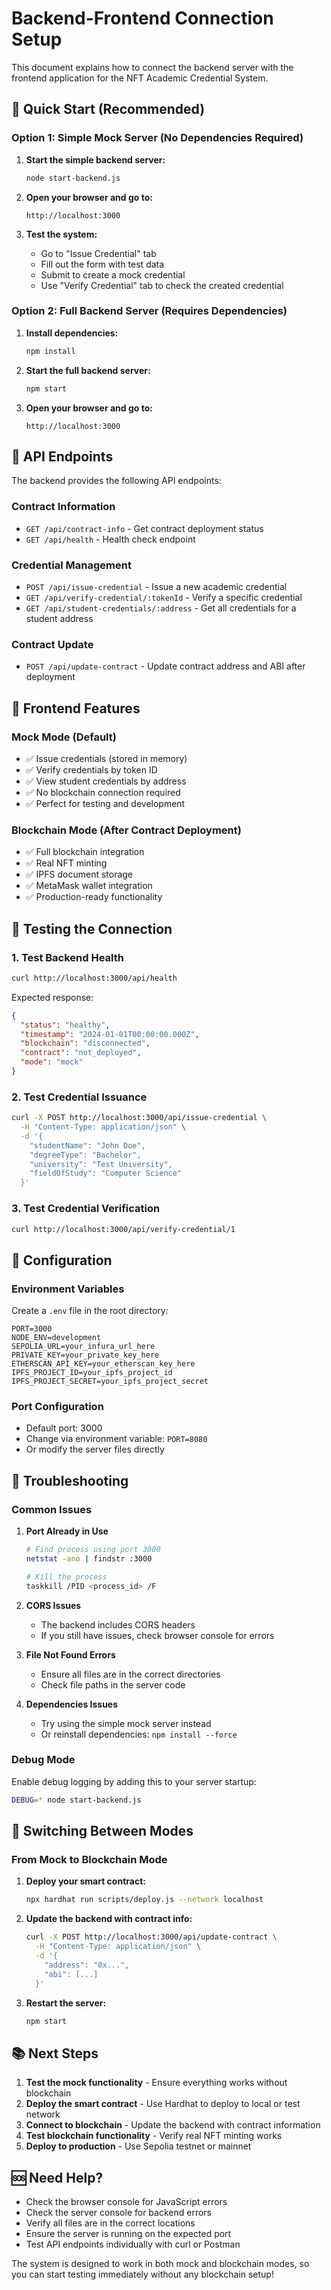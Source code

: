 # Backend-Frontend Connection Setup

This document explains how to connect the backend server with the frontend application for the NFT Academic Credential System.

## 🚀 Quick Start (Recommended)

### Option 1: Simple Mock Server (No Dependencies Required)

1. **Start the simple backend server:**
   ```bash
   node start-backend.js
   ```

2. **Open your browser and go to:**
   ```
   http://localhost:3000
   ```

3. **Test the system:**
   - Go to "Issue Credential" tab
   - Fill out the form with test data
   - Submit to create a mock credential
   - Use "Verify Credential" tab to check the created credential

### Option 2: Full Backend Server (Requires Dependencies)

1. **Install dependencies:**
   ```bash
   npm install
   ```

2. **Start the full backend server:**
   ```bash
   npm start
   ```

3. **Open your browser and go to:**
   ```
   http://localhost:3000
   ```

## 🔗 API Endpoints

The backend provides the following API endpoints:

### Contract Information
- `GET /api/contract-info` - Get contract deployment status
- `GET /api/health` - Health check endpoint

### Credential Management
- `POST /api/issue-credential` - Issue a new academic credential
- `GET /api/verify-credential/:tokenId` - Verify a specific credential
- `GET /api/student-credentials/:address` - Get all credentials for a student address

### Contract Update
- `POST /api/update-contract` - Update contract address and ABI after deployment

## 📱 Frontend Features

### Mock Mode (Default)
- ✅ Issue credentials (stored in memory)
- ✅ Verify credentials by token ID
- ✅ View student credentials by address
- ✅ No blockchain connection required
- ✅ Perfect for testing and development

### Blockchain Mode (After Contract Deployment)
- ✅ Full blockchain integration
- ✅ Real NFT minting
- ✅ IPFS document storage
- ✅ MetaMask wallet integration
- ✅ Production-ready functionality

## 🧪 Testing the Connection

### 1. Test Backend Health
```bash
curl http://localhost:3000/api/health
```

Expected response:
```json
{
  "status": "healthy",
  "timestamp": "2024-01-01T00:00:00.000Z",
  "blockchain": "disconnected",
  "contract": "not_deployed",
  "mode": "mock"
}
```

### 2. Test Credential Issuance
```bash
curl -X POST http://localhost:3000/api/issue-credential \
  -H "Content-Type: application/json" \
  -d '{
    "studentName": "John Doe",
    "degreeType": "Bachelor",
    "university": "Test University",
    "fieldOfStudy": "Computer Science"
  }'
```

### 3. Test Credential Verification
```bash
curl http://localhost:3000/api/verify-credential/1
```

## 🔧 Configuration

### Environment Variables
Create a `.env` file in the root directory:

```env
PORT=3000
NODE_ENV=development
SEPOLIA_URL=your_infura_url_here
PRIVATE_KEY=your_private_key_here
ETHERSCAN_API_KEY=your_etherscan_key_here
IPFS_PROJECT_ID=your_ipfs_project_id
IPFS_PROJECT_SECRET=your_ipfs_project_secret
```

### Port Configuration
- Default port: 3000
- Change via environment variable: `PORT=8080`
- Or modify the server files directly

## 🚨 Troubleshooting

### Common Issues

1. **Port Already in Use**
   ```bash
   # Find process using port 3000
   netstat -ano | findstr :3000
   
   # Kill the process
   taskkill /PID <process_id> /F
   ```

2. **CORS Issues**
   - The backend includes CORS headers
   - If you still have issues, check browser console for errors

3. **File Not Found Errors**
   - Ensure all files are in the correct directories
   - Check file paths in the server code

4. **Dependencies Issues**
   - Try using the simple mock server instead
   - Or reinstall dependencies: `npm install --force`

### Debug Mode
Enable debug logging by adding this to your server startup:
```bash
DEBUG=* node start-backend.js
```

## 🔄 Switching Between Modes

### From Mock to Blockchain Mode

1. **Deploy your smart contract:**
   ```bash
   npx hardhat run scripts/deploy.js --network localhost
   ```

2. **Update the backend with contract info:**
   ```bash
   curl -X POST http://localhost:3000/api/update-contract \
     -H "Content-Type: application/json" \
     -d '{
       "address": "0x...",
       "abi": [...]
     }'
   ```

3. **Restart the server:**
   ```bash
   npm start
   ```

## 📚 Next Steps

1. **Test the mock functionality** - Ensure everything works without blockchain
2. **Deploy the smart contract** - Use Hardhat to deploy to local or test network
3. **Connect to blockchain** - Update the backend with contract information
4. **Test blockchain functionality** - Verify real NFT minting works
5. **Deploy to production** - Use Sepolia testnet or mainnet

## 🆘 Need Help?

- Check the browser console for JavaScript errors
- Check the server console for backend errors
- Verify all files are in the correct locations
- Ensure the server is running on the expected port
- Test API endpoints individually with curl or Postman

The system is designed to work in both mock and blockchain modes, so you can start testing immediately without any blockchain setup!
